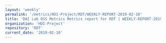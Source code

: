 ```yaml
---
layout: 'weekly'
permalink: '/metrics/HDI-Project/RDT/WEEKLY-REPORT-2019-02-10'
title: 'DAI Lab OSS Metrics Metrics report for RDT | WEEKLY-REPORT-2019-02-10'
organization: 'HDI-Project'
repository: 'RDT'
current_date: '2019-02-10'
---
```

